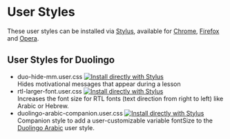 # User Styles
These user styles can be installed via [Stylus](https://github.com/openstyles/stylus/blob/master/README.md),
available for
[Chrome](https://chrome.google.com/webstore/detail/stylus/clngdbkpkpeebahjckkjfobafhncgmne),
[Firefox](https://addons.mozilla.org/firefox/addon/styl-us/)
and
[Opera](https://addons.opera.com/extensions/details/stylus/).

## User Styles for Duolingo
* duo-hide-mm.user.css 
[![Install directly with Stylus](https://img.shields.io/badge/Install%20directly%20with-Stylus-00adad.svg)](https://raw.githubusercontent.com/dlhgl/UserStyles/master/duo-hide-mm.user.css)  
  Hides motivational messages that appear during a lesson
* rtl-larger-font.user.css
  [![Install directly with Stylus](https://img.shields.io/badge/Install%20directly%20with-Stylus-00adad.svg)](https://raw.githubusercontent.com/dlhgl/UserStyles/master/rtl-larger-font.user.css)  
  Increases the font size for RTL fonts (text direction from right to left) like Arabic or Hebrew.
* duolingo-arabic-companion.user.css
  [![Install directly with Stylus](https://img.shields.io/badge/Install%20directly%20with-Stylus-00adad.svg)](https://raw.githubusercontent.com/dlhgl/UserStyles/master/duolingo-arabic-companion.user.css)  
  Companion style to add a user-customizable variable fontSize to the [Duolingo Arabic](https://userstyles.org/styles/173180/duolingo-arabic) user style.
